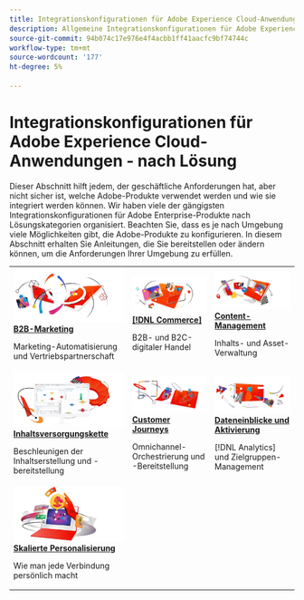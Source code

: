```yaml
---
title: Integrationskonfigurationen für Adobe Experience Cloud-Anwendungen - nach Lösung
description: Allgemeine Integrationskonfigurationen für Adobe Experience Cloud-Anwendungen, organisiert von -Lösungen.
source-git-commit: 94b074c17e976e4f4acbb1ff41aacfc9bf74744c
workflow-type: tm+mt
source-wordcount: '177'
ht-degree: 5%

---
```



# Integrationskonfigurationen für Adobe Experience Cloud-Anwendungen - nach Lösung

Dieser Abschnitt hilft jedem, der geschäftliche Anforderungen hat, aber nicht sicher ist, welche Adobe-Produkte verwendet werden und wie sie integriert werden können.  Wir haben viele der gängigsten Integrationskonfigurationen für Adobe Enterprise-Produkte nach Lösungskategorien organisiert.  Beachten Sie, dass es je nach Umgebung viele Möglichkeiten gibt, die Adobe-Produkte zu konfigurieren.  In diesem Abschnitt erhalten Sie Anleitungen, die Sie bereitstellen oder ändern können, um die Anforderungen Ihrer Umgebung zu erfüllen.

<table>
<tr>
    <td>
      <a  href="./b2b.md"><img alt="B2B-Marketing" src="./assets/b2b.png"/></a>
      <div><strong><a href="./b2b.md">B2B-Marketing</a></strong></div>
      <p>
        Marketing-Automatisierung und Vertriebspartnerschaft
      </p>
    </td>
   <td>
      <a  href="./commerce.md"><img alt="Commerce" src="./assets/commerce.png"/></a>
      <div><strong><a href="./commerce.md">[!DNL Commerce]</a></strong></div>
      <p>
        B2B- und B2C-digitaler Handel
      </p>
   </td>    
   <td>
      <a  href="./content-management.md"><img alt="Content-Management" src="./assets/content-management.png"/></a>
      <div><strong><a href="./content-management.md">Content-Management</a></strong></div>
      <p>
        Inhalts- und Asset-Verwaltung
      </p>
   </td>
</tr>
<tr>
   <td>
      <a  href="./content-supply-chain.md"><img alt="Inhaltsversorgungskette" src="./assets/content-supply-chain.png"/></a>
      <div><strong><a href="./content-supply-chain.md">Inhaltsversorgungskette</a></strong></div>
      <p>
        Beschleunigen der Inhaltserstellung und -bereitstellung
      </p> 
    </td>
   <td>
      <a  href="./customer-journeys.md"><img alt="Customer Journeys" src="./assets/customer-journeys.png"/></a>
      <div><strong><a href="./customer-journeys.md">Customer Journeys</a></strong></div>
      <p>
        Omnichannel-Orchestrierung und -Bereitstellung
      </p> 
    </td>
   <td>
      <a  href="./data-insights.md"><img alt="Dateneinblicke und Aktivierung" src="./assets/data-insights.png"/></a>
      <div><strong><a href="./data-insights.md"> Dateneinblicke und Aktivierung</a></strong></div>
      <p>
        [!DNL Analytics] und Zielgruppen-Management
      </p>
   </td>  
</tr>
<tr>
   <td>
      <a  href="./personalization.md"><img alt="Skalierte Personalisierung" src="./assets/personalization.png"/></a>
      <div><strong><a href="./personalization.md">Skalierte Personalisierung</a></strong></div>
      <p>
        Wie man jede Verbindung persönlich macht
      </p>
   </td>
</table>
